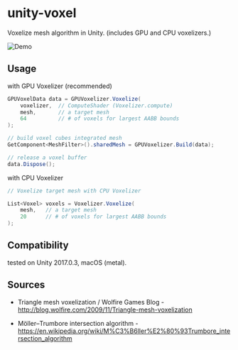unity-voxel
=====================

Voxelize mesh algorithm in Unity. (includes GPU and CPU voxelizers.)

![Demo](https://raw.githubusercontent.com/mattatz/unity-voxel/master/Captures/Demo.gif)

## Usage

with GPU Voxelizer (recommended)
```cs
GPUVoxelData data = GPUVoxelizer.Voxelize(
    voxelizer,  // ComputeShader (Voxelizer.compute)
    mesh,       // a target mesh
    64          // # of voxels for largest AABB bounds
);

// build voxel cubes integrated mesh
GetComponent<MeshFilter>().sharedMesh = GPUVoxelizer.Build(data);

// release a voxel buffer
data.Dispose();
```

with CPU Voxelizer
```cs
// Voxelize target mesh with CPU Voxelizer

List<Voxel> voxels = Voxelizer.Voxelize(
    mesh,   // a target mesh
    20      // # of voxels for largest AABB bounds
);
```

## Compatibility

tested on Unity 2017.0.3, macOS (metal).

## Sources

- Triangle mesh voxelization / Wolfire Games Blog - http://blog.wolfire.com/2009/11/Triangle-mesh-voxelization

- Möller–Trumbore intersection algorithm - https://en.wikipedia.org/wiki/M%C3%B6ller%E2%80%93Trumbore_intersection_algorithm
